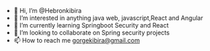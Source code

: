 - 👋 Hi, I’m @Hebronkibira
- 👀 I’m interested in anything java web, javascript,React and Angular
- 🌱 I’m currently learning Springboot Security and React 
- 💞️ I’m looking to collaborate on Spring security projects 
- 📫 How to reach me gorgekibira@gmail.com

<!---
Hebronkibira/Hebronkibira is a ✨ special ✨ repository because its `README.md` (this file) appears on your GitHub profile.
You can click the Preview link to take a look at your changes.
--->
